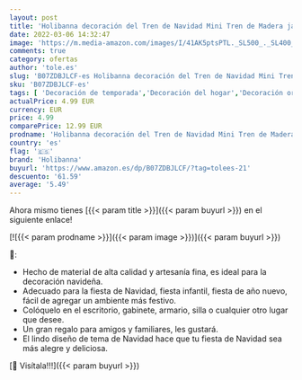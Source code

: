 ```yaml
---
layout: post
title: 'Holibanna decoración del Tren de Navidad Mini Tren de Madera jardín de Infantes Regalo de decoración de Fiesta de Navidad Navidad'
date: 2022-03-06 14:32:47
image: 'https://m.media-amazon.com/images/I/41AK5ptsPTL._SL500_._SL400_.jpg'
comments: true
category: ofertas
author: 'tole.es'
slug: 'B07ZDBJLCF-es Holibanna decoración del Tren de Navidad Mini Tren de...'
sku: 'B07ZDBJLCF-es'
tags: [ 'Decoración de temporada','Decoración del hogar','Decoración original para navidad','Hogar y cocina','holibanna','navidad', ]
actualPrice: 4.99 EUR
currency: EUR
price: 4.99
comparePrice: 12.99 EUR
prodname: 'Holibanna decoración del Tren de Navidad Mini Tren de Madera jardín de Infantes Regalo de decoración de Fiesta de Navidad Navidad'
country: 'es'
flag: '🇪🇸'
brand: 'Holibanna'
buyurl: 'https://www.amazon.es/dp/B07ZDBJLCF/?tag=tolees-21'
descuento: '61.59'
average: '5.49'
---
```


Ahora mismo tienes [{{< param title >}}]({{< param buyurl >}}) en el siguiente enlace!

[![{{< param prodname >}}]({{< param image >}})]({{< param buyurl >}})

🔎:

- Hecho de material de alta calidad y artesanía fina, es ideal para la decoración navideña.
- Adecuado para la fiesta de Navidad, fiesta infantil, fiesta de año nuevo, fácil de agregar un ambiente más festivo.
- Colóquelo en el escritorio, gabinete, armario, silla o cualquier otro lugar que desee.
- Un gran regalo para amigos y familiares, les gustará.
- El lindo diseño de tema de Navidad hace que tu fiesta de Navidad sea más alegre y deliciosa.

[🛒 Visítala!!!]({{< param buyurl >}})
